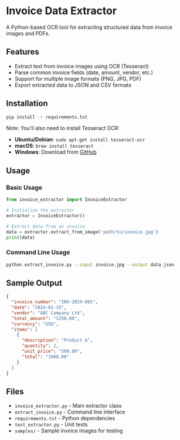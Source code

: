 # Invoice Data Extractor

A Python-based OCR tool for extracting structured data from invoice images and PDFs.

## Features

- Extract text from invoice images using OCR (Tesseract)
- Parse common invoice fields (date, amount, vendor, etc.)
- Support for multiple image formats (PNG, JPG, PDF)
- Export extracted data to JSON and CSV formats

## Installation

```bash
pip install -r requirements.txt
```

Note: You'll also need to install Tesseract OCR:
- **Ubuntu/Debian**: `sudo apt-get install tesseract-ocr`
- **macOS**: `brew install tesseract`
- **Windows**: Download from [GitHub](https://github.com/UB-Mannheim/tesseract/wiki)

## Usage

### Basic Usage

```python
from invoice_extractor import InvoiceExtractor

# Initialize the extractor
extractor = InvoiceExtractor()

# Extract data from an invoice
data = extractor.extract_from_image('path/to/invoice.jpg')
print(data)
```

### Command Line Usage

```bash
python extract_invoice.py --input invoice.jpg --output data.json
```

## Sample Output

```json
{
  "invoice_number": "INV-2024-001",
  "date": "2024-01-15",
  "vendor": "ABC Company Ltd",
  "total_amount": "1250.00",
  "currency": "USD",
  "items": [
    {
      "description": "Product A",
      "quantity": 2,
      "unit_price": "500.00",
      "total": "1000.00"
    }
  ]
}
```

## Files

- `invoice_extractor.py` - Main extractor class
- `extract_invoice.py` - Command line interface
- `requirements.txt` - Python dependencies
- `test_extractor.py` - Unit tests
- `samples/` - Sample invoice images for testing